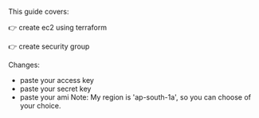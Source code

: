 This guide covers:

👉 create ec2 using terraform 

👉 create security group 

Changes: 
- paste your access key
- paste your secret key
- paste your ami
Note: My region is 'ap-south-1a', so you can choose of your choice.



  
